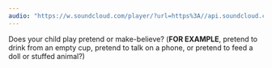 ```yaml
---
audio: "https://w.soundcloud.com/player/?url=https%3A//api.soundcloud.com/tracks/1405643386%3Fsecret_token%3Ds-bZXZgfESOUr&color=%23ff5500&auto_play=true&hide_related=false&show_comments=true&show_user=true&show_reposts=false&show_teaser=true&visual=true"
---
```


Does your child play pretend or make-believe? (<strong>FOR EXAMPLE</strong>, pretend to drink from an empty cup, pretend to talk on a phone, or pretend to feed a doll or stuffed animal?)